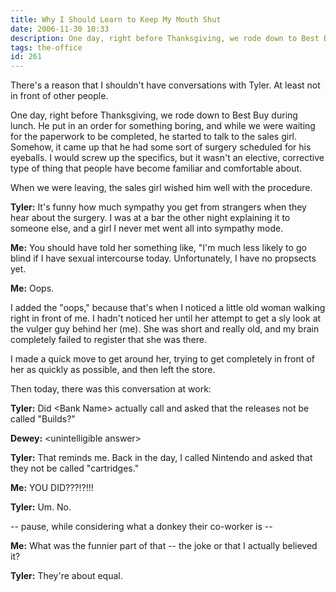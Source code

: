 ```yaml
---
title: Why I Should Learn to Keep My Mouth Shut
date: 2006-11-30 10:33
description: One day, right before Thanksgiving, we rode down to Best Buy during lunch.  He put in an order for something boring, and while we were waiting for the paperwork to be completed, he started to talk to the sales girl.  Somehow, it came up that he had some sort of surgery scheduled for his eyeballs.  I would screw up the specifics, but it wasn't an elective, corrective type of thing that people have become familiar and comfortable about.
tags: the-office
id: 261
---
```

There's a reason that I shouldn't have conversations with Tyler.  At least not in front of other people.

One day, right before Thanksgiving, we rode down to Best Buy during lunch.  He put in an order for something boring, and while we were waiting for the paperwork to be completed, he started to talk to the sales girl.  Somehow, it came up that he had some sort of surgery scheduled for his eyeballs.  I would screw up the specifics, but it wasn't an elective, corrective type of thing that people have become familiar and comfortable about.

When we were leaving, the sales girl wished him well with the procedure.

**Tyler:**  It's funny how much sympathy you get from strangers when they hear about the surgery.  I was at a bar the other night explaining it to someone else, and a girl I never met went all into sympathy mode.

**Me:**  You should have told her something like, "I'm much less likely to go blind if I have sexual intercourse today.  Unfortunately, I have no propsects yet.  

**Me:**  Oops.
  
I added the "oops," because that's when I noticed a little old woman walking right in front of me.  I hadn't noticed her until her attempt to get a sly look at the vulger guy behind her (me).  She was short and really old, and my brain completely failed to register that she was there.

I made a quick move to get around her, trying to get completely in front of her as quickly as possible, and then left the store.

Then today, there was this conversation at work:

**Tyler:**  Did &lt;Bank Name&gt; actually call and asked that the releases not be called "Builds?"

**Dewey:**  &lt;unintelligible answer&gt;

**Tyler:**  That reminds me.  Back in the day, I called Nintendo and asked that they not be called "cartridges."

**Me:**  YOU DID???!?!!!

**Tyler:**  Um.  No.

-- pause, while considering what a donkey their co-worker is --

**Me:**  What was the funnier part of that -- the joke or that I actually believed it?

**Tyler:**  They're about equal.